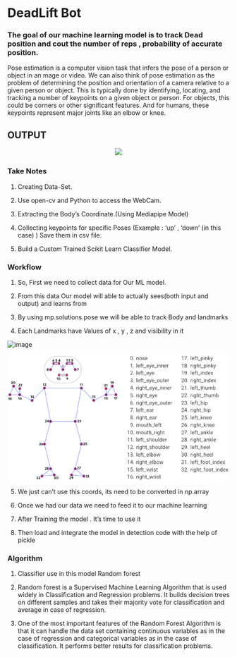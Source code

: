 # DeadLift Bot
### The goal of our machine learning model is to track Dead position and cout the number of  reps , probability of accurate position.

Pose estimation is a computer vision task that infers the pose of a person or object in an mage or video. We can also think of pose estimation as the problem of determining the position and orientation of a camera relative to a given person or object. This is typically done by identifying, locating, and tracking a number of keypoints on a given object or person. For objects, this could be corners or other significant features. And for humans, these keypoints represent major joints like an elbow or knee.


##                                            OUTPUT
<p align="center"><img src="filename.gif"\></p>




### Take Notes 
1) Creating  Data-Set.

2) Use open-cv and Python to access the WebCam.

3) Extracting the Body’s Coordinate.(Using Mediapipe Model)

4) Collecting keypoints for specific  Poses (Example : ‘up’ , ‘down’ (in this case) ) Save  them in csv file.

5) Build a Custom Trained Scikit Learn Classifier Model.


### Workflow 

1) So, First we need to collect data for Our ML model.

2) From this data Our model will able to actually sees(both input and output) and learns from

3) By using mp.solutions.pose  we will be able to track Body and landmarks

4) Each Landmarks have Values of x , y , z and visibility in it

![image](https://user-images.githubusercontent.com/90369532/206222280-536d7f3a-6cb4-4996-958f-99eeea6ca9d7.png)


<p align="center"><img src="Picture1.png"\></p>


5) We just can’t use this coords, its need to be converted in np.array

6) Once we had our data we need to feed it to our machine learning

7) After Training the model . It’s time to use it

8) Then load and integrate the model in detection  code with the help of pickle 


### Algorithm 

1) Classifier use in this model Random forest

2) Random forest is a Supervised Machine Learning Algorithm that is used widely in Classification and Regression problems. It builds decision trees on different samples and takes their majority vote for classification and average in case of regression.

3) One of the most important features of the Random Forest Algorithm is that it can handle the data set containing continuous variables as in the case of regression and categorical variables as in the case of classification. It performs better results for classification problems.





